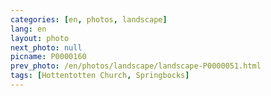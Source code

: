 ```yaml
---
categories: [en, photos, landscape]
lang: en
layout: photo
next_photo: null
picname: P0000160
prev_photo: /en/photos/landscape/landscape-P0000051.html
tags: [Hottentotten Church, Springbocks]
---
```

